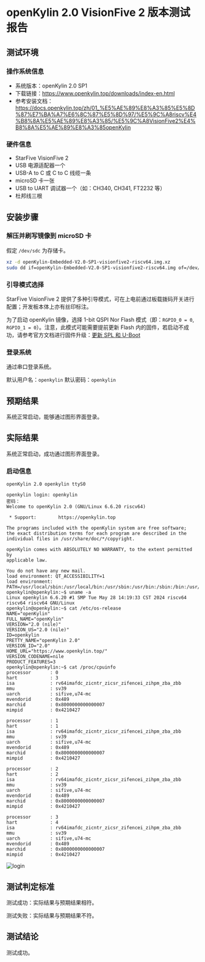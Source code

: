 # openKylin 2.0 VisionFive 2 版本测试报告

## 测试环境

### 操作系统信息

- 系统版本：openKylin 2.0 SP1
- 下载链接：https://www.openkylin.top/downloads/index-en.html
- 参考安装文档：https://docs.openkylin.top/zh/01_%E5%AE%89%E8%A3%85%E5%8D%87%E7%BA%A7%E6%8C%87%E5%8D%97/%E5%9C%A8riscv%E4%B8%8A%E5%AE%89%E8%A3%85/%E5%9C%A8VisionFive2%E4%B8%8A%E5%AE%89%E8%A3%85openKylin

### 硬件信息

- StarFive VisionFive 2
- USB 电源适配器一个
- USB-A to C 或 C to C 线缆一条
- microSD 卡一张
- USB to UART 调试器一个（如：CH340, CH341, FT2232 等）
- 杜邦线三根

## 安装步骤

### 解压并刷写镜像到 microSD 卡

假定 `/dev/sdc` 为存储卡。

```bash
xz -d openKylin-Embedded-V2.0-SP1-visionfive2-riscv64.img.xz
sudo dd if=openKylin-Embedded-V2.0-SP1-visionfive2-riscv64.img of=/dev/sdc bs=1M status=progress
```

### 引导模式选择

StarFive VisionFive 2 提供了多种引导模式，可在上电前通过板载拨码开关进行配置；开发板本体上亦有丝印标注。

为了启动 openKylin 镜像，选择 1-bit QSPI Nor Flash 模式（即：`RGPIO_0 = 0`, `RGPIO_1 = 0`）。注意，此模式可能需要提前更新 Flash 内的固件，若启动不成功，请参考官方文档进行固件升级：[更新 SPL 和 U-Boot](https://doc.rvspace.org/VisionFive2/Quick_Start_Guide/VisionFive2_QSG/spl_u_boot_0.html)

### 登录系统

通过串口登录系统。

默认用户名：`openkylin`
默认密码：`openkylin`

## 预期结果

系统正常启动，能够通过图形界面登录。

## 实际结果

系统正常启动，成功通过图形界面登录。

### 启动信息

```log
openKylin 2.0 openkylin ttyS0

openkylin login: openkylin
密码： 
Welcome to openKylin 2.0 (GNU/Linux 6.6.20 riscv64)

 * Support:        https://openkylin.top

The programs included with the openKylin system are free software;
the exact distribution terms for each program are described in the
individual files in /usr/share/doc/*/copyright.

openKylin comes with ABSOLUTELY NO WARRANTY, to the extent permitted by
applicable law.

You do not have any new mail.
load environment: QT_ACCESSIBILITY=1
load environment: PATH=/usr/local/sbin:/usr/local/bin:/usr/sbin:/usr/bin:/sbin:/bin:/usr/games:/usr/local/games:/snap/bin
openkylin@openkylin:~$ uname -a
Linux openkylin 6.6.20 #1 SMP Tue May 28 14:19:33 CST 2024 riscv64 riscv64 riscv64 GNU/Linux
openkylin@openkylin:~$ cat /etc/os-release 
NAME="openKylin"
FULL_NAME="openKylin"
VERSION="2.0 (nile)"
VERSION_US="2.0 (nile)"
ID=openkylin
PRETTY_NAME="openKylin 2.0"
VERSION_ID="2.0"
HOME_URL="https://www.openkylin.top/"
VERSION_CODENAME=nile
PRODUCT_FEATURES=3
openkylin@openkylin:~$ cat /proc/cpuinfo 
processor       : 0
hart            : 3
isa             : rv64imafdc_zicntr_zicsr_zifencei_zihpm_zba_zbb
mmu             : sv39
uarch           : sifive,u74-mc
mvendorid       : 0x489
marchid         : 0x8000000000000007
mimpid          : 0x4210427

processor       : 1
hart            : 1
isa             : rv64imafdc_zicntr_zicsr_zifencei_zihpm_zba_zbb
mmu             : sv39
uarch           : sifive,u74-mc
mvendorid       : 0x489
marchid         : 0x8000000000000007
mimpid          : 0x4210427

processor       : 2
hart            : 2
isa             : rv64imafdc_zicntr_zicsr_zifencei_zihpm_zba_zbb
mmu             : sv39
uarch           : sifive,u74-mc
mvendorid       : 0x489
marchid         : 0x8000000000000007
mimpid          : 0x4210427

processor       : 3
hart            : 4
isa             : rv64imafdc_zicntr_zicsr_zifencei_zihpm_zba_zbb
mmu             : sv39
uarch           : sifive,u74-mc
mvendorid       : 0x489
marchid         : 0x8000000000000007
mimpid          : 0x4210427
```

![login](./image.png)

## 测试判定标准

测试成功：实际结果与预期结果相符。

测试失败：实际结果与预期结果不符。

## 测试结论

测试成功。
